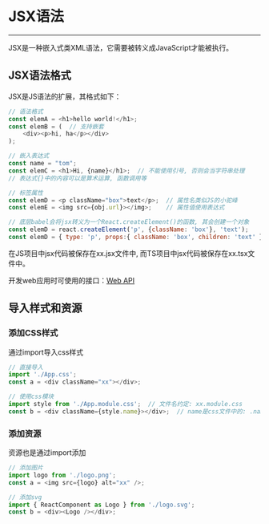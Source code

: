 # JSX语法
---

JSX是一种嵌入式类XML语法，它需要被转义成JavaScript才能被执行。

## JSX语法格式

JSX是JS语法的扩展，其格式如下：

```javascript
// 语法格式
const elemA = <h1>hello world!</h1>;
const elemB = (  // 支持嵌套
    <div><p>hi, ha</p></div>
);

// 嵌入表达式
const name = "tom";
const elemC = <h1>Hi, {name}</h1>;  // 不能使用引号, 否则会当字符串处理
// 表达式{}中的内容可以是算术运算, 函数调用等

// 标签属性
const elemD = <p className="box">text</p>;  // 属性名类似JS的小驼峰
const elemE = <img src={obj.url}></img>;    // 属性值使用表达式

// 底层babel会将jsx转义为一个React.createElement()的函数, 其会创建一个对象
const elemD = react.createElement('p', {className: 'box'}, 'text');
const elemD = { type: 'p', props:{ className: 'box', children: 'text' }};  // 转化后的结构, 这里进行了简化, 实际更复杂
```

在JS项目中jsx代码被保存在xx.jsx文件中, 而TS项目中jsx代码被保存在xx.tsx文件中。

开发web应用时可使用的接口：[Web API](https://developer.mozilla.org/en-US/docs/Web/API)

## 导入样式和资源

### 添加CSS样式

通过import导入css样式

```javascript
// 直接导入
import './App.css';
const a = <div className="xx"></div>;

// 使用css模块
import style from './App.module.css';  // 文件名约定: xx.module.css
const b = <div className={style.name}></div>;  // name是css文件中的: .name {...} 
```

### 添加资源

资源也是通过import添加

```javascript
// 添加图片
import logo from './logo.png';
const a = <img src={logo} alt="xx" />;

// 添加svg
import { ReactComponent as Logo } from './logo.svg';
const b = <div><Logo /></div>;
```
